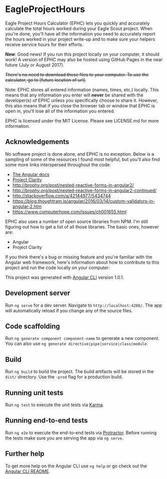 # EagleProjectHours

Eagle Project Hours Calculator (EPHC) lets you quickly and accurately calculate the total hours worked during your Eagle Scout project.  When you're done, you'll have all the information you need to accurately report the hours worked in your project write-up and to make sure your helpers receive service hours for their efforts.

**New**: Good news!  If you run this project locally on your computer, it should work!  A version of EPHC may also be hosted using GitHub Pages in the near future (July or August 2017).

~~There's no need to download these files to your computer.  To use the calculator, go to [future location of url].~~

Note: EPHC stores all entered information (names, times, etc.) locally.  This means that any information you enter will **never** be shared with the developer(s) of EPHC unless you specifically choose to share it.  However, this also means that if you close the browser tab or window that EPHC is open in, you'll lose all of the information you entered.

EPHC is licensed under the MIT License.  Please see LICENSE.md for more information.

## Acknowledgements
No software project is done alone, and EPHC is no exception.  Below is a sampling of some of the resources I found most helpful, but you'll also find some more links interspersed throughout the code:
- [The Angular docs](https://angular.io/docs)
- [Project Clarity](https://vmware.github.io/clarity/)
- http://brophy.org/post/nested-reactive-forms-in-angular2/
- http://brophy.org/post/nested-reactive-forms-in-angular2-continued/
- http://stackoverflow.com/a/42144977/5434744
- https://blog.thoughtram.io/angular/2016/03/14/custom-validators-in-angular-2.htm
- https://www.computerhope.com/issues/ch001655.html

EPHC also uses a number of open source libraries from NPM.  I'm still figuring out how to get a list of all those libraries.  The basic ones, however are:
 - Angular
 - Project Clarity

If you think there's a bug or missing feature and you're familiar with the Angular web framework, here's information about how to contribute to this project and run the code locally on your computer:

This project was generated with [Angular CLI](https://github.com/angular/angular-cli) version 1.0.1.

## Development server

Run `ng serve` for a dev server. Navigate to `http://localhost:4200/`. The app will automatically reload if you change any of the source files.

## Code scaffolding

Run `ng generate component component-name` to generate a new component. You can also use `ng generate directive|pipe|service|class|module`.

## Build

Run `ng build` to build the project. The build artifacts will be stored in the `dist/` directory. Use the `-prod` flag for a production build.

## Running unit tests

Run `ng test` to execute the unit tests via [Karma](https://karma-runner.github.io).

## Running end-to-end tests

Run `ng e2e` to execute the end-to-end tests via [Protractor](http://www.protractortest.org/).
Before running the tests make sure you are serving the app via `ng serve`.

## Further help

To get more help on the Angular CLI use `ng help` or go check out the [Angular CLI README](https://github.com/angular/angular-cli/blob/master/README.md).
